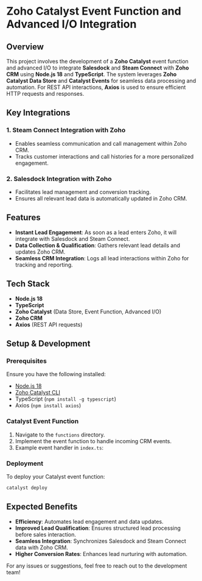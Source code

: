 # Zoho Catalyst Event Function and Advanced I/O Integration

## Overview
This project involves the development of a **Zoho Catalyst** event function and advanced I/O to integrate **Salesdock** and **Steam Connect** with **Zoho CRM** using **Node.js 18** and **TypeScript**. The system leverages **Zoho Catalyst Data Store** and **Catalyst Events** for seamless data processing and automation. For REST API interactions, **Axios** is used to ensure efficient HTTP requests and responses.

## Key Integrations

### 1. Steam Connect Integration with Zoho
- Enables seamless communication and call management within Zoho CRM.
- Tracks customer interactions and call histories for a more personalized engagement.

### 2. Salesdock Integration with Zoho
- Facilitates lead management and conversion tracking.
- Ensures all relevant lead data is automatically updated in Zoho CRM.

## Features
- **Instant Lead Engagement**: As soon as a lead enters Zoho, it will integrate with Salesdock and Steam Connect.
- **Data Collection & Qualification**: Gathers relevant lead details and updates Zoho CRM.
- **Seamless CRM Integration**: Logs all lead interactions within Zoho for tracking and reporting.

## Tech Stack
- **Node.js 18**
- **TypeScript**
- **Zoho Catalyst** (Data Store, Event Function, Advanced I/O)
- **Zoho CRM**
- **Axios** (REST API requests)

## Setup & Development
### Prerequisites
Ensure you have the following installed:
- [Node.js 18](https://nodejs.org/)
- [Zoho Catalyst CLI](https://docs.catalyst.zoho.com/en/cli/)
- TypeScript (`npm install -g typescript`)
- Axios (`npm install axios`)


### Catalyst Event Function
1. Navigate to the `functions` directory.
2. Implement the event function to handle incoming CRM events.
3. Example event handler in `index.ts`:

### Deployment
To deploy your Catalyst event function:
```sh
catalyst deploy
```

## Expected Benefits
- **Efficiency**: Automates lead engagement and data updates.
- **Improved Lead Qualification**: Ensures structured lead processing before sales interaction.
- **Seamless Integration**: Synchronizes Salesdock and Steam Connect data with Zoho CRM.
- **Higher Conversion Rates**: Enhances lead nurturing with automation.

For any issues or suggestions, feel free to reach out to the development team!

